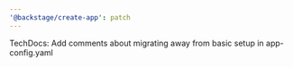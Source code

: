 ```yaml
---
'@backstage/create-app': patch
---
```


TechDocs: Add comments about migrating away from basic setup in app-config.yaml
